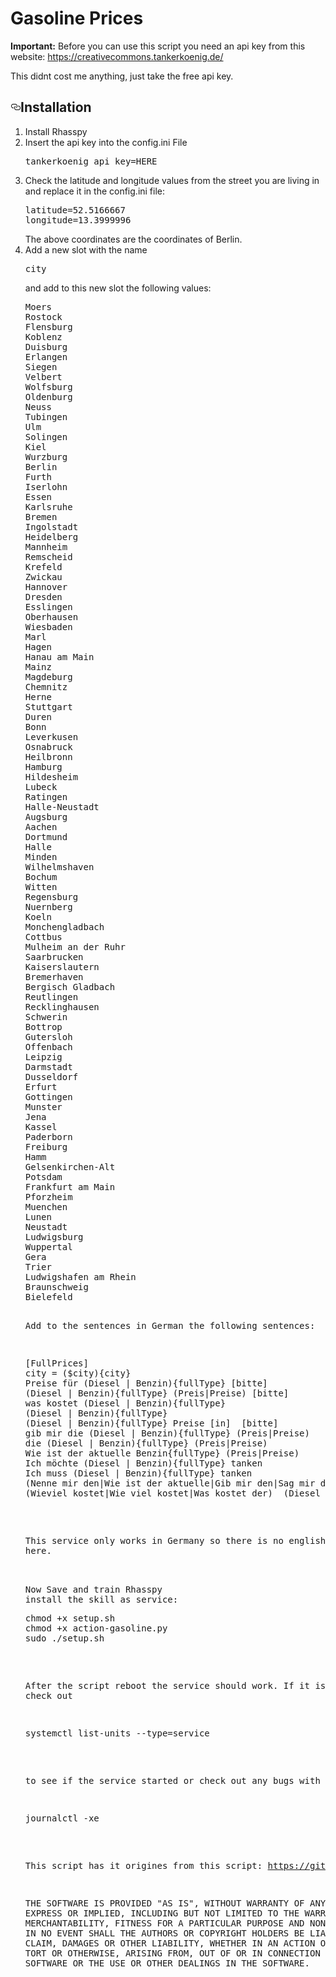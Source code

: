 # Gasoline Prices

<p><strong>Important:</strong>
Before you can use this script you need an api key from this website: 
<a href="https://creativecommons.tankerkoenig.de/">https://creativecommons.tankerkoenig.de/</a> 

This didnt cost me  anything, just take the free api key.

<h2><a id="user-content-installation" class="anchor" aria-hidden="true" href="#installation"><svg class="octicon octicon-link" viewBox="0 0 16 16" version="1.1" width="16" height="16" aria-hidden="true"><path fill-rule="evenodd" d="M4 9h1v1H4c-1.5 0-3-1.69-3-3.5S2.55 3 4 3h4c1.45 0 3 1.69 3 3.5 0 1.41-.91 2.72-2 3.25V8.59c.58-.45 1-1.27 1-2.09C10 5.22 8.98 4 8 4H4c-.98 0-2 1.22-2 2.5S3 9 4 9zm9-3h-1v1h1c1 0 2 1.22 2 2.5S13.98 12 13 12H9c-.98 0-2-1.22-2-2.5 0-.83.42-1.64 1-2.09V6.25c-1.09.53-2 1.84-2 3.25C6 11.31 7.55 13 9 13h4c1.45 0 3-1.69 3-3.5S14.5 6 13 6z"></path></svg></a>Installation</h2>
<ol>
<li>Install Rhasspy</li>
<li>Insert the api key into the config.ini File
<pre>
tankerkoenig_api_key=HERE
</pre>
</li>
<li>Check the latitude and longitude values from the street you are living in and replace it in the config.ini file: 
<pre>
latitude=52.5166667
longitude=13.3999996
</pre>
The above coordinates are the coordinates of Berlin.
<li>Add a new slot with the name 
<pre>city</pre>
and add to this new slot the following values:
<pre>Moers
Rostock
Flensburg
Koblenz
Duisburg
Erlangen
Siegen
Velbert
Wolfsburg
Oldenburg
Neuss
Tubingen
Ulm
Solingen
Kiel
Wurzburg
Berlin
Furth
Iserlohn
Essen
Karlsruhe
Bremen
Ingolstadt
Heidelberg
Mannheim
Remscheid
Krefeld
Zwickau
Hannover
Dresden
Esslingen
Oberhausen
Wiesbaden
Marl
Hagen
Hanau am Main
Mainz
Magdeburg
Chemnitz
Herne
Stuttgart
Duren
Bonn
Leverkusen
Osnabruck
Heilbronn
Hamburg
Hildesheim
Lubeck
Ratingen
Halle-Neustadt
Augsburg
Aachen
Dortmund
Halle
Minden
Wilhelmshaven
Bochum
Witten
Regensburg
Nuernberg
Koeln
Monchengladbach
Cottbus
Mulheim an der Ruhr
Saarbrucken
Kaiserslautern
Bremerhaven
Bergisch Gladbach
Reutlingen
Recklinghausen
Schwerin
Bottrop
Gutersloh
Offenbach
Leipzig
Darmstadt
Dusseldorf
Erfurt
Gottingen
Munster
Jena
Kassel
Paderborn
Freiburg
Hamm
Gelsenkirchen-Alt
Potsdam
Frankfurt am Main
Pforzheim
Muenchen
Lunen
Neustadt
Ludwigsburg
Wuppertal
Gera
Trier
Ludwigshafen am Rhein
Braunschweig
Bielefeld
<li>
<p>Add to the sentences in German the following sentences:</p>
<pre>[FullPrices]
city = ($city){city}
Preise für (Diesel | Benzin){fullType} [bitte]
(Diesel | Benzin){fullType} (Preis|Preise) [bitte]
was kostet (Diesel | Benzin){fullType}
(Diesel | Benzin){fullType}
(Diesel | Benzin){fullType} Preise [in] <city> [bitte]
gib mir die (Diesel | Benzin){fullType} (Preis|Preise)
die (Diesel | Benzin){fullType} (Preis|Preise)
Wie ist der aktuelle Benzin{fullType} (Preis|Preise)
Ich möchte (Diesel | Benzin){fullType} tanken
Ich muss (Diesel | Benzin){fullType} tanken
(Nenne mir den|Wie ist der aktuelle|Gib mir den|Sag mir den|Gib mir den aktuellen) (Diesel | Benzin){fullType} (Preis|Preise)
(Wieviel kostet|Wie viel kostet|Was kostet der)  (Diesel | Benzin){fullType} [gerade|jetzt]</pre>

This service only works in Germany so there is no english version here.
</li>
<li>Now Save and train Rhasspy
<li>install the skill as service:
<pre>
chmod +x setup.sh
chmod +x action-gasoline.py
sudo ./setup.sh
</pre>

After the script reboot the service should work. If it is not working check out
<pre>systemctl list-units --type=service</pre>
to see if the service started or check out any bugs with

<pre>journalctl -xe</pre>
 



This script has it origines from this script:
https://github.com/hablijack/Snips-Spritpreise



THE SOFTWARE IS PROVIDED "AS IS", WITHOUT WARRANTY OF ANY KIND, EXPRESS OR IMPLIED, INCLUDING BUT NOT LIMITED TO THE WARRANTIES OF MERCHANTABILITY, FITNESS FOR A PARTICULAR PURPOSE AND NONINFRINGEMENT. IN NO EVENT SHALL THE AUTHORS OR COPYRIGHT HOLDERS BE LIABLE FOR ANY CLAIM, DAMAGES OR OTHER LIABILITY, WHETHER IN AN ACTION OF CONTRACT, TORT OR OTHERWISE, ARISING FROM, OUT OF OR IN CONNECTION WITH THE SOFTWARE OR THE USE OR OTHER DEALINGS IN THE SOFTWARE.